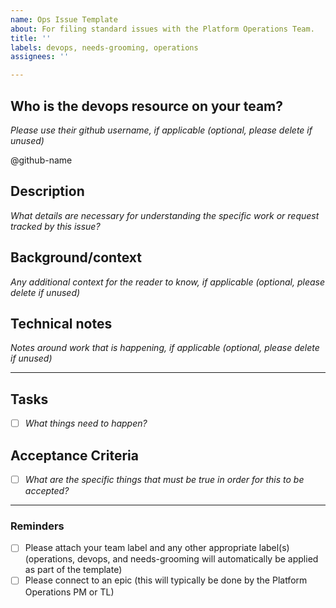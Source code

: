 ```yaml
---
name: Ops Issue Template
about: For filing standard issues with the Platform Operations Team.
title: ''
labels: devops, needs-grooming, operations
assignees: ''

---
```

## Who is the devops resource on your team?
_Please use their github username, if applicable (optional, please delete if unused)_

@github-name

## Description
_What details are necessary for understanding the specific work or request tracked by this issue?_

## Background/context 
_Any additional context for the reader to know, if applicable (optional, please delete if unused)_ 

## Technical notes
_Notes around work that is happening, if applicable (optional, please delete if unused)_

---
## Tasks
- [ ] _What things need to happen?_

## Acceptance Criteria 
- [ ] _What are the specific things that must be true in order for this to be accepted?_

---
### Reminders
- [ ] Please attach your team label and any other appropriate label(s) (operations, devops, and needs-grooming will automatically be applied as part of the template)
- [ ] Please connect to an epic (this will typically be done by the Platform Operations PM or TL)
